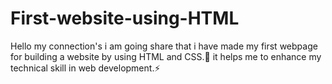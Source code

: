 # First-website-using-HTML
Hello my connection's i am going share that i have made my first webpage for building a website by using HTML and CSS.🥳  it helps me to enhance my technical skill in web development.⚡
